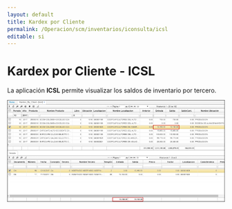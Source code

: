 ```yaml
---
layout: default
title: Kardex por Cliente
permalink: /Operacion/scm/inventarios/iconsulta/icsl
editable: si
---
```


# Kardex por Cliente - ICSL

La aplicación **ICSL** permite visualizar los saldos de inventario por tercero.  

![](icsl.png)
